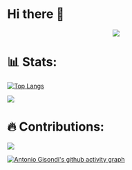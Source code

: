 # Hi there 👋

<p align="center">
  <a href="https://github.com/ryo-ma/github-profile-trophy">
    <img src="https://github-profile-trophy.vercel.app/?username=harlem88&theme=dark&column=8&no-frame=true&no-bg=true">
  </a>
</p>

<h1 align="left"> 📊 Stats: </h1>

[![Top Langs](https://github-readme-stats.vercel.app/api/top-langs/?username=harlem88&layout=compact&show_icons=true&theme=onedark)](https://github.com/anuraghazra/github-readme-stats)

<p align="left">
  <a href="https://github.com/anuraghazra/github-readme-stats">
      <img src="https://github-readme-stats.vercel.app/api?username=harlem88&show_icons=true&theme=onedark">
  </a>
</p>

<h1 align="left"> 🔥 Contributions: </h1>
<p align="left">
  <a href="https://git.io/streak-stats">
    <img src="http://github-readme-streak-stats.herokuapp.com?user=harlem88&theme=dark&background=282C34&ring=CE676E&fire=8DB473&currStreakNum=CE676E&currStreakLabel=CE676E&sideLabels=CE676E">
  </a>
  <br>
  
[![Antonio Gisondi's github activity graph](https://activity-graph.herokuapp.com/graph?username=harlem88&bg_color=282C34&color=E2BD79&line=CE676E&point=8DB473)](https://github.com/ashutosh00710/github-readme-activity-graph)
